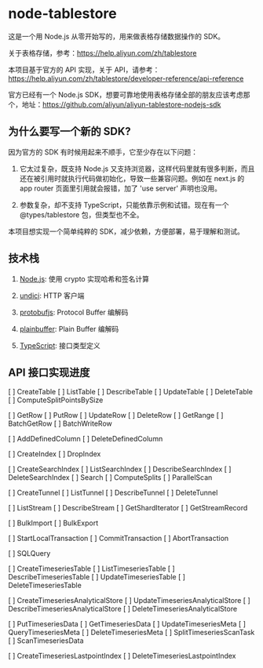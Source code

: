 # node-tablestore

这是一个用 Node.js 从零开始写的，用来做表格存储数据操作的 SDK。

关于表格存储，参考：https://help.aliyun.com/zh/tablestore

本项目基于官方的 API 实现，关于 API，请参考：https://help.aliyun.com/zh/tablestore/developer-reference/api-reference

官方已经有一个 Node.js SDK，想要可靠地使用表格存储全部的朋友应该考虑那个，地址：https://github.com/aliyun/aliyun-tablestore-nodejs-sdk

## 为什么要写一个新的 SDK?

因为官方的 SDK 有时候用起来不顺手，它至少存在以下问题：

1. 它太过复杂，既支持 Node.js 又支持浏览器，这样代码里就有很多判断，而且还在被引用时就执行代码做初始化，导致一些兼容问题。例如在 next.js 的 app router 页面里引用就会报错，加了 'use server' 声明也没用。

2. 参数复杂，却不支持 TypeScript，只能依靠示例和试错。现在有一个 @types/tablestore 包，但类型也不全。

本项目想实现一个简单纯粹的 SDK，减少依赖，方便部署，易于理解和测试。

## 技术栈

1. [Node.js](https://nodejs.org): 使用 crypto 实现哈希和签名计算

2. [undici](https://github.com/nodejs/undici): HTTP 客户端

3. [protobufjs](https://www.npmjs.com/package/protobufjs): Protocol Buffer 编解码

4. [plainbuffer](https://github.com/waynecraig/plainbuffer): Plain Buffer 编解码

5. [TypeScript](https://www.typescriptlang.org/): 接口类型定义

## API 接口实现进度

[ ] CreateTable
[ ] ListTable
[ ] DescribeTable
[ ] UpdateTable
[ ] DeleteTable
[ ] ComputeSplitPointsBySize

[ ] GetRow
[ ] PutRow
[ ] UpdateRow
[ ] DeleteRow
[ ] GetRange
[ ] BatchGetRow
[ ] BatchWriteRow

[ ] AddDefinedColumn
[ ] DeleteDefinedColumn

[ ] CreateIndex
[ ] DropIndex

[ ] CreateSearchIndex
[ ] ListSearchIndex
[ ] DescribeSearchIndex
[ ] DeleteSearchIndex
[ ] Search
[ ] ComputeSplits
[ ] ParallelScan

[ ] CreateTunnel
[ ] ListTunnel
[ ] DescribeTunnel
[ ] DeleteTunnel

[ ] ListStream
[ ] DescribeStream
[ ] GetShardIterator
[ ] GetStreamRecord

[ ] BulkImport
[ ] BulkExport

[ ] StartLocalTransaction
[ ] CommitTransaction
[ ] AbortTransaction

[ ] SQLQuery

[ ] CreateTimeseriesTable
[ ] ListTimeseriesTable
[ ] DescribeTimeseriesTable
[ ] UpdateTimeseriesTable
[ ] DeleteTimeseriesTable

[ ] CreateTimeseriesAnalyticalStore
[ ] UpdateTimeseriesAnalyticalStore
[ ] DescribeTimeseriesAnalyticalStore
[ ] DeleteTimeseriesAnalyticalStore

[ ] PutTimeseriesData
[ ] GetTimeseriesData
[ ] UpdateTimeseriesMeta
[ ] QueryTimeseriesMeta
[ ] DeleteTimeseriesMeta
[ ] SplitTimeseriesScanTask
[ ] ScanTimeseriesData

[ ] CreateTimeseriesLastpointIndex
[ ] DeleteTimeseriesLastpointIndex

